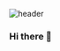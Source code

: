 

![header](https://capsule-render.vercel.app/api?type=slice&color=424242&height=200&section=header&text=Jinwoo%20Kwak&animation=fadeIn&fontSize=80&fontColor=F2F2F2&fontAlign=70&fontAlignY=36&desc=9_2355&descAlign=93.5&descAlignY=10&rotate=13.5&stroke=191007&strokeWidth=0)

### Hi there 👋
<!--
**92355/92355** is a ✨ _special_ ✨ repository because its `README.md` (this file) appears on your GitHub profile.

Here are some ideas to get you started:

- 🔭 I’m currently working on ...
- 🌱 I’m currently learning ...
- 👯 I’m looking to collaborate on ...
- 🤔 I’m looking for help with ...
- 💬 Ask me about ...
- 📫 How to reach me: ...
- 😄 Pronouns: ...
- ⚡ Fun fact: ...
-->
